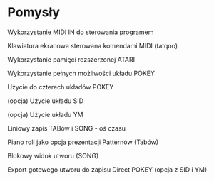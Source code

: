 # Pomysły

Wykorzystanie MIDI IN do sterowania programem

Klawiatura ekranowa sterowana komendami MIDI (tatqoo)

Wykorzystanie pamięci rozszerzonej ATARI

Wykorzystanie pełnych możliwości układu POKEY

Użycie do czterech układów POKEY

(opcja) Użycie układu SID

(opcja) Użycie układu YM

Liniowy zapis TABów i SONG - oś czasu

Piano roll jako opcja prezentacji Patternów (Tabów)

Blokowy widok utworu (SONG)

Export gotowego utworu do zapisu Direct POKEY (opcja z SID i YM)
